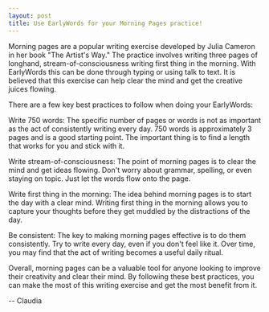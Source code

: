 ```yaml
---
layout: post
title: Use EarlyWords for your Morning Pages practice!
---
```

Morning pages are a popular writing exercise developed by Julia Cameron in her book "The Artist's Way." The practice involves writing three pages of longhand, stream-of-consciousness writing first thing in the morning. With EarlyWords this can be done through typing or using talk to text.  It is believed that this exercise can help clear the mind and get the creative juices flowing.

There are a few key best practices to follow when doing your EarlyWords:

Write 750 words: The specific number of pages or words is not as important as the act of consistently writing every day. 750 words is approximately 3 pages and is a good starting point. The important thing is to find a length that works for you and stick with it.

Write stream-of-consciousness: The point of morning pages is to clear the mind and get ideas flowing. Don't worry about grammar, spelling, or even staying on topic. Just let the words flow onto the page.

Write first thing in the morning: The idea behind morning pages is to start the day with a clear mind. Writing first thing in the morning allows you to capture your thoughts before they get muddled by the distractions of the day.

Be consistent: The key to making morning pages effective is to do them consistently. Try to write every day, even if you don't feel like it. Over time, you may find that the act of writing becomes a useful daily ritual.

Overall, morning pages can be a valuable tool for anyone looking to improve their creativity and clear their mind. By following these best practices, you can make the most of this writing exercise and get the most benefit from it.

-- Claudia
